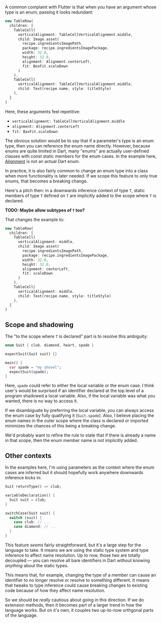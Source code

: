 A common complaint with Flutter is that when you have an argument whose type is
an enum, passing it looks redundant:

```dart
new TableRow(
  children: [
    TableCell(
      verticalAlignment: TableCellVerticalAlignment.middle,
      child: Image.asset(
        recipe.ingredientsImagePath,
        package: recipe.ingredientsImagePackage,
        width: 32.0,
        height: 32.0,
        alignment: Alignment.centerLeft,
        fit: BoxFit.scaleDown
      )
    ),
    TableCell(
      verticalAlignment: TableCellVerticalAlignment.middle,
      child: Text(recipe.name, style: titleStyle)
    ),
  ]
)
```

Here, these arguments feel repetitive:

- `verticalAlignment: TableCellVerticalAlignment.middle`
- `alignment: Alignment.centerLeft`
- `fit: BoxFit.scaleDown`

The obvious solution would be to say that if a parameter's type is an enum type,
then you can reference the enum name directly. However, because enums are quite
limited in Dart, many "enums" are actually user-defined classes with const
static members for the enum cases. In the example here, [Alignment][] is not an
actual Dart enum.

[alignment]: https://docs.flutter.io/flutter/painting/Alignment-class.html

In practice, it is also fairly common to change an enum type into a class when
more functionality is later needed. If we scope this feature to only true enums,
that becomes a breaking change.

Here's a pitch then: in a downwards inference context of type `T`, static
members of type `T` defined on `T` are implicitly added to the scope where `T`
is declared.

**TODO: Maybe allow subtypes of `T` too?**

That changes the example to:

```dart
new TableRow(
  children: [
    TableCell(
      verticalAlignment: middle,
      child: Image.asset(
        recipe.ingredientsImagePath,
        package: recipe.ingredientsImagePackage,
        width: 32.0,
        height: 32.0,
        alignment: centerLeft,
        fit: scaleDown
      )
    ),
    TableCell(
      verticalAlignment: middle,
      child: Text(recipe.name, style: titleStyle)
    ),
  ]
)
```

## Scope and shadowing

The "to the scope where `T` is declared" part is to resolve this ambiguity:

```dart
enum Suit { club, diamond, heart, spade }

expectSuit(Suit suit) {}

main() {
  var spade = "my shovel";
  expectSuit(spade);
}
```

Here, `spade` could refer to either the local variable or the enum case. I think
user's would be surprised if an identifier declared at the top level of a
program shadowed a local variable. Also, if the local variable was what you
wanted, there is no way to access it.

If we disambiguate by preferring the local variable, you can always access the
enum case by fully qualifying it (`Suit.spade`). Also, I believe placing the
enum names in the outer scope where the class is declared or imported minimizes
the chances of this being a breaking change.

We'd probably want to refine the rule to state that if there is already a name
in that scope, then the enum member name is not implicitly added.

## Other contexts

In the examples here, I'm using parameters as the context where the enum cases
are inferred but it should hopefully work anywhere downwards inference kicks in:

```dart
Suit returnType() => club;

variableDeclaration() {
  Suit suit = club;
}

switchCase(Suit suit) {
  switch (suit) {
    case club: // ...
    case diamond: // ...
  }
}
```

This feature *seems* fairly straightforward, but it's a large step for the
language to take. It means we are using the static type system and type
inference to affect name resolution. Up to now, those two are totally decoupled
&mdash; you can resolve all bare identifiers in Dart without knowing *anything*
about the static types.

This means that, for example, changing the type of a member can cause an
identifier to no longer resolve or resolve to something different. It means that
tweaks to type inference could cause breaking changes to existing code because
of how they affect name resolution.

So we should be *really* cautious about going in this direction. If we do
extension methods, then it becomes part of a larger trend in how the language
works. But on it's own, it couples two up-to-now orthgonal parts of the
language.
